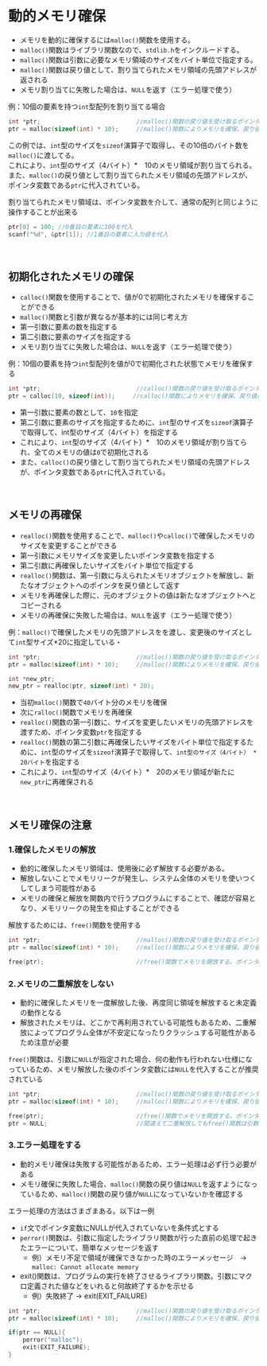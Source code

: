 # 動的メモリ確保
- メモリを動的に確保するには`malloc()`関数を使用する。
- `malloc()`関数はライブラリ関数なので、`stdlib.h`をインクルードする。
- `malloc()`関数は引数に必要なメモリ領域のサイズをバイト単位で指定する。
- `malloc()`関数は戻り値として、割り当てられたメモリ領域の先頭アドレスが返される
- メモリ割り当てに失敗した場合は、`NULL`を返す（エラー処理で使う）
    
例：10個の要素を持つ`int`型配列を割り当てる場合
```c
int *ptr;                           //malloc()関数の戻り値を受け取るポインタ変数を宣言
ptr = malloc(sizeof(int) * 10);     //malloc()関数によりメモリを確保、戻り値は確保したメモリの先頭アドレスなので、戻り値はポインタ変数に代入する
```
この例では、`int`型のサイズを`sizeof`演算子で取得し、その10倍のバイト数を`malloc()`に渡してる。  
これにより、`int`型のサイズ（4バイト）*　10のメモリ領域が割り当てられる。  
また、`malloc()`の戻り値として割り当てられたメモリ領域の先頭アドレスが、ポインタ変数である`ptr`に代入されている。  
  
割り当てられたメモリ領域は、ポインタ変数を介して、通常の配列と同じように操作することが出来る
```c
ptr[0] = 100; //0番目の要素に100を代入
scanf("%d", &ptr[1]); //1番目の要素に入力値を代入
```
  
<br>
  
## 初期化されたメモリの確保
- `calloc()`関数を使用することで、値が0で初期化されたメモリを確保することができる
- `malloc()`関数と引数が異なるが基本的には同じ考え方
- 第一引数に要素の数を指定する
- 第二引数に要素のサイズを指定する
- メモリ割り当てに失敗した場合は、`NULL`を返す（エラー処理で使う）
  
例：10個の要素を持つ`int`型配列を値が0で初期化された状態でメモリを確保する
```c
int *ptr;                           //calloc()関数の戻り値を受け取るポインタ変数を宣言
ptr = calloc(10, sizeof(int));     //calloc()関数によりメモリを確保、戻り値は確保したメモリの先頭アドレスなので、戻り値はポインタ変数に代入する
```
- 第一引数に要素の数として、`10`を指定
- 第二引数に要素のサイズを指定するために、`int`型のサイズを`sizeof`演算子で取得して、int型のサイズ（4バイト）を指定する  
- これにより、`int`型のサイズ（4バイト）*　10のメモリ領域が割り当てられ、全てのメモリの値は`0`で初期化される
- また、`calloc()`の戻り値として割り当てられたメモリ領域の先頭アドレスが、ポインタ変数である`ptr`に代入されている。 


<br>
  
## メモリの再確保
- `realloc()`関数を使用することで、`malloc()`や`calloc()`で確保したメモリのサイズを変更することができる
- 第一引数にメモリサイズを変更したいポインタ変数を指定する
- 第二引数に再確保したいサイズをバイト単位で指定する
- `realloc()`関数は、第一引数に与えられたメモリオブジェクトを解放し、新たなオブジェクトへのポインタを戻り値として返す
- メモリを再確保した際に、元のオブジェクトの値は新たなオブジェクトへとコピーされる
- メモリの再確保に失敗した場合は、`NULL`を返す（エラー処理で使う）
  
例：`malloc()`で確保したメモリの先頭アドレスをを渡し、変更後のサイズとして`int`型サイズ*20に指定している・
```c
int *ptr;                           //malloc()関数の戻り値を受け取るポインタ変数を宣言
ptr = malloc(sizeof(int) * 10);     //malloc()関数によりメモリを確保、戻り値は確保したメモリの先頭アドレスなので、戻り値はポインタ変数に代入する

int *new_ptr;
new_ptr = realloc(ptr, sizeof(int) * 20);
```
- 当初`malloc()`関数で`40`バイト分のメモリを確保
- 次に`ralloc()`関数でメモリを再確保
- `realloc()`関数の第一引数に、サイズを変更したいメモリの先頭アドレスを渡すため、ポインタ変数`ptr`を指定する
- `realloc()`関数の第二引数に再確保したいサイズをバイト単位で指定するために、`int`型のサイズを`sizeof`演算子で取得して、`int型のサイズ（4バイト） * 20バイト`を指定する  
- これにより、`int`型のサイズ（4バイト）*　20のメモリ領域が新たに`new_ptr`に再確保される
  
<br>
  
## メモリ確保の注意
### 1.確保したメモリの解放
- 動的に確保したメモリ領域は、使用後に必ず解放する必要がある。  
- 解放しないことでメモリリークが発生し、システム全体のメモリを使いつくしてしまう可能性がある  
- メモリの確保と解放を関数内で行うプログラムにすることで、確認が容易となり、メモリリークの発生を抑止することができる
  
解放するためには、`free()`関数を使用する
```c
int *ptr;                           //malloc()関数の戻り値を受け取るポインタ変数を宣言
ptr = malloc(sizeof(int) * 10);     //malloc()関数によりメモリを確保、戻り値は確保したメモリの先頭アドレスなので、戻り値はポインタ変数に代入する

free(ptr);                          //free()関数でメモリを開放する。ポインタ変数を引数にすることでメモリは解放される
```
  
### 2.メモリの二重解放をしない
- 動的に確保したメモリを一度解放した後、再度同じ領域を解放すると未定義の動作となる
- 解放されたメモリは、どこかで再利用されている可能性もあるため、二重解放によってプログラム全体が不安定になったりクラッシュする可能性があるため注意が必要
  
`free()`関数は、引数に`NULL`が指定された場合、何の動作も行われない仕様になっているため、メモリ解放した後のポインタ変数には`NULL`を代入することが推奨されている
```c
int *ptr;                           //malloc()関数の戻り値を受け取るポインタ変数を宣言
ptr = malloc(sizeof(int) * 10);     //malloc()関数によりメモリを確保、戻り値は確保したメモリの先頭アドレスなので、戻り値はポインタ変数に代入する

free(ptr);                          //free()関数でメモリを開放する。ポインタ変数を引数にすることでメモリは解放される
ptr = NULL;                         //間違えて二重解放してもfree()関数は引数にNULLがあれば何もしないので安心
```
  
### 3.エラー処理をする
- 動的メモリ確保は失敗する可能性があるため、エラー処理は必ず行う必要がある
- メモリ確保に失敗した場合、`malloc()`関数の戻り値は`NULL`を返すようになっているため、`malloc()`関数の戻り値が`NULL`になっていないかを確認する
  
エラー処理の方法はさまざまある。以下は一例
- `if`文でポインタ変数にNULLが代入されていないを条件式とする
- `perror()`関数は、引数に指定したライブラリ関数が行った直前の処理で起きたエラーについて、簡単なメッセージを返す
  - 例）メモリ不足で領域が確保できなかった時のエラーメッセージ　-> `malloc: Cannot allocate memory`
- exit()関数は、プログラムの実行を終了させるライブラリ関数。引数にマクロ定義された値などをいれると何故終了するかを示せる
  - 例）失敗終了 -> exit(EXIT_FAILURE)
```c
int *ptr;                           //malloc()関数の戻り値を受け取るポインタ変数を宣言
ptr = malloc(sizeof(int) * 10);     //malloc()関数によりメモリを確保、戻り値は確保したメモリの先頭アドレスなので、戻り値はポインタ変数に代入する

if(ptr == NULL){
    perror("malloc");
    exit(EXIT_FAILURE);
}
```
